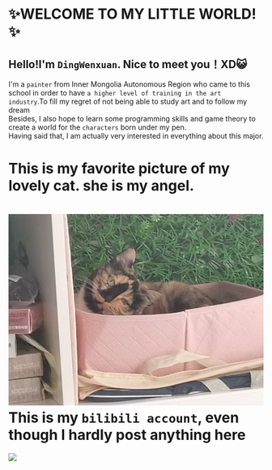 :sparkles:WELCOME TO MY LITTLE WORLD!:sparkles:
==
Hello!I'm `DingWenxuan`. Nice to meet you！XD:smiley_cat:
- 
I'm a `painter` from Inner Mongolia Autonomous Region
who came to this school in order to have `a higher level of training in the art industry`.To fill my regret of not being able to study art and to follow my dream<br>
Besides, I also hope to learn some programming skills and game theory to create a world for the `characters` born under my pen.<br>
Having said that, I am actually very interested in everything about this major.
#  This is my favorite picture of my lovely cat. she is my angel.
![image](https://raw.githubusercontent.com/moufan666/moufan666/main/images/IMG_20210511_122424.png)
This is my `bilibili account`, even though I hardly post anything here<br>
===
[![](https://img.shields.io/badge/my-Bilibili-pink.svg)](https://space.bilibili.com/14388078?spm_id_from=333.1007.0.0)
